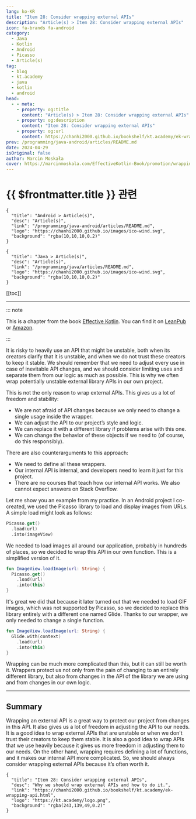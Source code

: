 ```yaml
---
lang: ko-KR
title: "Item 28: Consider wrapping external APIs"
description: "Article(s) > Item 28: Consider wrapping external APIs"
icon: fa-brands fa-android
category: 
  - Java
  - Kotlin
  - Android
  - Picasso
  - Article(s)
tag: 
  - blog
  - kt.academy
  - java
  - kotlin
  - android
head:
  - - meta:
    - property: og:title
      content: "Article(s) > Item 28: Consider wrapping external APIs"
    - property: og:description
      content: "Item 28: Consider wrapping external APIs"
    - property: og:url
      content: https://chanhi2000.github.io/bookshelf/kt.academy/ek-wrapping-api.html
prev: /programming/java-android/articles/README.md
date: 2024-04-29
isOriginal: false
author: Marcin Moskała
cover: https://marcinmoskala.com/EffectiveKotlin-Book/promotion/wrapping_api.jpg
---
```


# {{ $frontmatter.title }} 관련

```component VPCard
{
  "title": "Android > Article(s)",
  "desc": "Article(s)",
  "link": "/programming/java-android/articles/README.md",
  "logo": "https://chanhi2000.github.io/images/ico-wind.svg",
  "background": "rgba(10,10,10,0.2)"
}
```

```component VPCard
{
  "title": "Java > Article(s)",
  "desc": "Article(s)",
  "link": "/programming/java/articles/README.md",
  "logo": "https://chanhi2000.github.io/images/ico-wind.svg",
  "background": "rgba(10,10,10,0.2)"
}
```

[[toc]]

---

<SiteInfo
  name="Item 28: Consider wrapping external APIs"
  desc="Why we should wrap external APIs and how to do it."
  url="https://kt.academy/article/ek-wrapping-api"
  logo="https://kt.academy/logo.png"
  preview="https://marcinmoskala.com/EffectiveKotlin-Book/promotion/wrapping_api.jpg"/>

::: note

This is a chapter from the book [Effective Kotlin](/book/effectivekotlin). You can find it on [<FontIcon icon="fas fa-globe"/>LeanPub](https://leanpub.com/effectivekotlin) or [<FontIcon icon="fa-brands fa-amazon"/>Amazon](https://amazon.com/Effective-Kotlin-Best-Practices-Developers-ebook/dp/B0CHBR5XPF/).

:::

It is risky to heavily use an API that might be unstable, both when its creators clarify that it is unstable, and when we do not trust these creators to keep it stable. We should remember that we need to adjust every use in case of inevitable API changes, and we should consider limiting uses and separate them from our logic as much as possible. This is why we often wrap potentially unstable external library APIs in our own project.

This is not the only reason to wrap external APIs. This gives us a lot of freedom and stability:

- We are not afraid of API changes because we only need to change a single usage inside the wrapper.
- We can adjust the API to our project’s style and logic.
- We can replace it with a different library if problems arise with this one.
- We can change the behavior of these objects if we need to (of course, do this responsibly).

There are also counterarguments to this approach:

- We need to define all these wrappers.
- Our internal API is internal, and developers need to learn it just for this project.
- There are no courses that teach how our internal API works. We also cannot expect answers on Stack Overflow.

Let me show you an example from my practice. In an Android project I co-created, we used the Picasso library to load and display images from URLs. A simple load might look as follows:

```kotlin
Picasso.get()
  .load(url)
  .into(imageView)
```

We needed to load images all around our application, probably in hundreds of places, so we decided to wrap this API in our own function. This is a simplified version of it.

```kotlin
fun ImageView.loadImage(url: String) {
  Picasso.get()
    .load(url)
    .into(this)
}
```

It's great we did that because it later turned out that we needed to load GIF images, which was not supported by Picasso, so we decided to replace this library entirely with a different one named Glide. Thanks to our wrapper, we only needed to change a single function.

```kotlin
fun ImageView.loadImage(url: String) {
  Glide.with(context)
    .load(url)
    .into(this)
}
```

Wrapping can be much more complicated than this, but it can still be worth it. Wrappers protect us not only from the pain of changing to an entirely different library, but also from changes in the API of the library we are using and from changes in our own logic.

---

## Summary

Wrapping an external API is a great way to protect our project from changes in this API. It also gives us a lot of freedom in adjusting the API to our needs. It is a good idea to wrap external APIs that are unstable or when we don't trust their creators to keep them stable. It is also a good idea to wrap APIs that we use heavily because it gives us more freedom in adjusting them to our needs. On the other hand, wrapping requires defining a lot of functions, and it makes our internal API more complicated. So, we should always consider wrapping external APIs because it’s often worth it.

<!-- TODO: add ARTICLE CARD -->
```component VPCard
{
  "title": "Item 28: Consider wrapping external APIs",
  "desc": "Why we should wrap external APIs and how to do it.",
  "link": "https://chanhi2000.github.io/bookshelf/kt.academy/ek-wrapping-api.html",
  "logo": "https://kt.academy/logo.png",
  "background": "rgba(243,139,49,0.2)"
}
```
